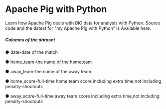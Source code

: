 # Apache Pig with Python
Learn how Apache Pig deals with BIG data for analysis with Python.
Source code and the datest for "my Apache Pig with Python" is Available here.

##### Columns of the dataset

● date​-date of the match

● home_team​-the name of the hometeam

● away_team​-the name of the away team

● home_score​-full-time home team score including extra time,not including
penalty-shootouts

● away_score​-full-time away team score including extra time,not including
penalty-shootouts
